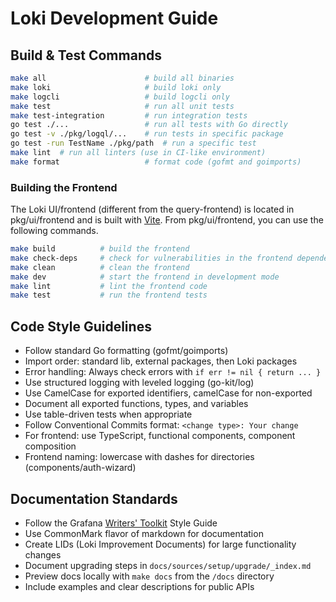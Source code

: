 # Loki Development Guide

## Build & Test Commands

```bash
make all                      # build all binaries
make loki                     # build loki only
make logcli                   # build logcli only
make test                     # run all unit tests
make test-integration         # run integration tests
go test ./...                 # run all tests with Go directly
go test -v ./pkg/logql/...    # run tests in specific package
go test -run TestName ./pkg/path  # run a specific test
make lint  # run all linters (use in CI-like environment)
make format                   # format code (gofmt and goimports)
```

### Building the Frontend

The Loki UI/frontend (different from the query-frontend) is located in pkg/ui/frontend and is built with [Vite](https://vitejs.dev/). 
From pkg/ui/frontend, you can use the following commands.

```bash
make build          # build the frontend
make check-deps     # check for vulnerabilities in the frontend dependencies
make clean          # clean the frontend
make dev            # start the frontend in development mode
make lint           # lint the frontend code
make test           # run the frontend tests
```

## Code Style Guidelines
- Follow standard Go formatting (gofmt/goimports)
- Import order: standard lib, external packages, then Loki packages
- Error handling: Always check errors with `if err != nil { return ... }`
- Use structured logging with leveled logging (go-kit/log)
- Use CamelCase for exported identifiers, camelCase for non-exported 
- Document all exported functions, types, and variables
- Use table-driven tests when appropriate
- Follow Conventional Commits format: `<change type>: Your change`
- For frontend: use TypeScript, functional components, component composition
- Frontend naming: lowercase with dashes for directories (components/auth-wizard)

## Documentation Standards
- Follow the Grafana [Writers' Toolkit](https://grafana.com/docs/writers-toolkit/) Style Guide
- Use CommonMark flavor of markdown for documentation
- Create LIDs (Loki Improvement Documents) for large functionality changes
- Document upgrading steps in `docs/sources/setup/upgrade/_index.md`
- Preview docs locally with `make docs` from the `/docs` directory
- Include examples and clear descriptions for public APIs
